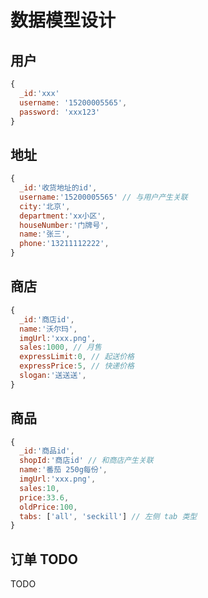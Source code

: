 # 数据模型设计

## 用户

```js
{
  _id:'xxx'
  username: '15200005565',
  password: 'xxx123'
}
```

## 地址

```js
{
  _id:'收货地址的id',
  username:'15200005565' // 与用户产生关联
  city:'北京',
  department:'xx小区',
  houseNumber:'门牌号',
  name:'张三',
  phone:'13211112222',
}
```

## 商店

```js
{
  _id:'商店id',
  name:'沃尔玛',
  imgUrl:'xxx.png',
  sales:1000, // 月售
  expressLimit:0, // 起送价格
  expressPrice:5, // 快递价格
  slogan:'送送送',
}
```

## 商品

```js
{
  _id:'商品id',
  shopId:'商店id' // 和商店产生关联
  name:'番茄 250g每份',
  imgUrl:'xxx.png',
  sales:10,
  price:33.6,
  oldPrice:100,
  tabs: ['all', 'seckill'] // 左侧 tab 类型
}
```

## 订单 TODO

TODO
